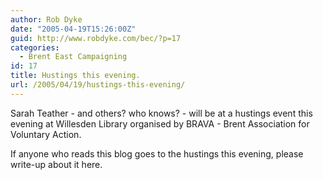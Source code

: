 ```yaml
---
author: Rob Dyke
date: "2005-04-19T15:26:00Z"
guid: http://www.robdyke.com/bec/?p=17
categories:
  - Brent East Campaigning
id: 17
title: Hustings this evening.
url: /2005/04/19/hustings-this-evening/
---
```

Sarah Teather - and others? who knows? - will be at a hustings event this evening at Willesden Library organised by BRAVA - Brent Association for Voluntary Action.

If anyone who reads this blog goes to the hustings this evening, please write-up about it here.